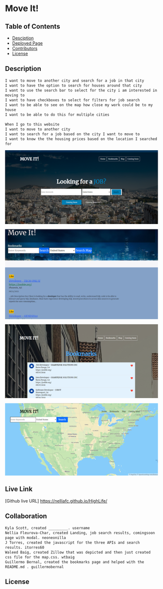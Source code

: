 
<!-- Move it! is a place where you can find your next job...
(elevator pitch) tech used (api, css)-->

# Move It!

## Table of Contents
* [Desciption](#desciption)
* [Deployed Page](#deployedPage)
* [Contributors](#contributors)
* [License](#license)


## Description
<!-- Move it! is a place where you can find your next job (elevator pitch)  ...
This app was created with Javascript, JQuery, Bootstrap, & Materialize.-->

```
I want to move to another city and search for a job in that city
I want to have the option to search for houses around that city
I want to use the search bar to select for the city i am interested in moving to
I want to have checkboxes to select for filters for job search
I want to be able to see on the map how close my work could be to my house
I want to be able to do this for multiple cities

When I go to this website
I want to move to another city
I want to search for a job based on the city I want to move to
I want to know the the housing prices based on the location I searched for 
```

![home screenshot](./assets/images/homeSS.PNG)

![search screenshot](./assets/images/searchSS.png)

![bookmarks screenshot](./assets/images/bookmarksSS.PNG)

![map screenshot](./assets/images/mapSS.png)


## Live Link
[Github live URL] <https://nelliafc.github.io/HighLife/>
<!--this is where our github pages link  goes. Nellia needs to add it from the repo pages-->


## Collaboration

<!--name, role in project, github username  -->
```
Kyla Scott, created _________. username
Nellia Fleurova-Char, created Landing, job search results, comingsoon page with modal. neoneonilla
J Torres, created the javascript for the three APIs and search results. itorres60
Waleed Baig, created Zillow that was depicted and then just created css file for the map.css. wtbaig
Guillermo Bernal, created the bookmarks page and helped with the README.md . guillermobernal
```



## License




